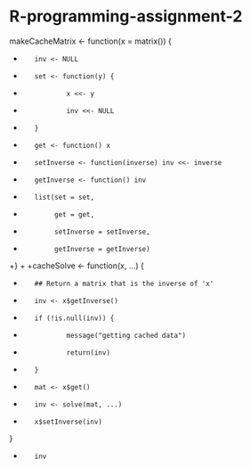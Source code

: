 # R-programming-assignment-2

makeCacheMatrix <- function(x = matrix()) {
 +        inv <- NULL
 +        set <- function(y) {
 +                x <<- y
 +                inv <<- NULL
 +        }
 +        get <- function() x
 +        setInverse <- function(inverse) inv <<- inverse
 +        getInverse <- function() inv
 +        list(set = set,
 +             get = get,
 +             setInverse = setInverse,
 +             getInverse = getInverse)
 +}
 +
 +cacheSolve <- function(x, ...) {
 +        ## Return a matrix that is the inverse of 'x'
 +        inv <- x$getInverse()
 +        if (!is.null(inv)) {
 +                message("getting cached data")
 +                return(inv)
 +        }
 +        mat <- x$get()
 +        inv <- solve(mat, ...)
 +        x$setInverse(inv)
 }
 +        inv
